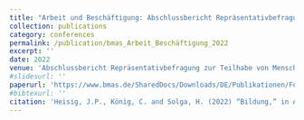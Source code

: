 ```yaml
---
title: "Arbeit und Beschäftigung: Abschlussbericht Repräsentativbefragung zur Teilhabe von Menschen mit Behinderungen"
collection: publications
category: conferences
permalink: /publication/bmas_Arbeit_Beschäftigung_2022
excerpt: ''
date: 2022
venue: 'Abschlussbericht Repräsentativbefragung zur Teilhabe von Menschen mit Behinderungen'
#slidesurl: ''
paperurl: 'https://www.bmas.de/SharedDocs/Downloads/DE/Publikationen/Forschungsberichte/fb-598-abschlussbericht-repraesentativumfrage-teilhabe.pdf?__blob=publicationFile&v=2'
#bibtexurl: ''
citation: 'Heisig, J.P., König, C. and Solga, H. (2022) “Bildung,” in Abschlussbericht Repräsentativbefragung zur Teilhabe von Menschen mit Behinderungen. Bonn: Bundesministerium für Arbeit und Soziales. Available at: https://www.bmas.de/SharedDocs/Downloads/DE/Publikationen/Forschungsberichte/fb-598-abschlussbericht-repraesentativumfrage-teilhabe.pdf?__blob=publicationFile&v=2.'
---
```

